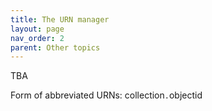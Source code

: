 ```yaml
---
title: The URN manager
layout: page
nav_order: 2
parent: Other topics
---
```


TBA

Form of abbreviated URNs:  collection`.`objectid
